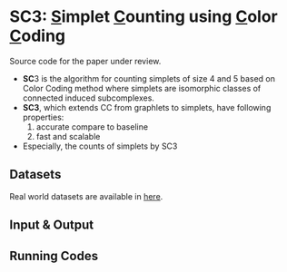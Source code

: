# SC3: <U>S</U>implet <U>C</U>ounting using <U>C</U>olor <U>C</U>oding

Source code for the paper under review.

* **SC**3 is the algorithm for counting simplets of size 4 and 5 based on Color Coding method where simplets are isomorphic classes of connected induced subcomplexes.
* **SC3**, which extends CC from graphlets to simplets, have following properties:
  1. accurate compare to baseline
  2. fast and scalable
* Especially, the counts of simplets by SC3 



## Datasets
Real world datasets are available in [here](https://www.cs.cornell.edu/~arb/data/).

## Input & Output


## Running Codes


